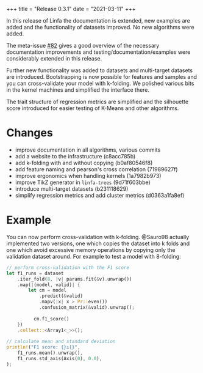 +++
title = "Release 0.3.1"
date = "2021-03-11"
+++

In this release of Linfa the documentation is extended, new examples are added and the functionality of datasets improved. No new algorithms were added.

<!-- more -->

The meta-issue [#82](https://github.com/rust-ml/linfa/issues/82) gives a good overview of the necessary documentation improvements and testing/documentation/examples were considerably extended in this release. 

Further new functionality was added to datasets and multi-target datasets are introduced. Bootstrapping is now possible for features and samples and you can cross-validate your model with k-folding. We polished various bits in the kernel machines and simplified the interface there.

The trait structure of regression metrics are simplified and the silhouette score introduced for easier testing of K-Means and other algorithms.


# Changes

 * improve documentation in all algorithms, various commits
 * add a website to the infrastructure (c8acc785b)
 * add k-folding with and without copying (b0af80546f8)
 * add feature naming and pearson's cross correlation (71989627f)
 * improve ergonomics when handling kernels (1a7982b973)
 * improve TikZ generator in `linfa-trees` (9d71f603bbe)
 * introduce multi-target datasets (b231118629)
 * simplify regression metrics and add cluster metrics (d0363a1fa8ef)

# Example

You can now perform cross-validation with k-folding. @Sauro98 actually implemented two versions, one which copies the dataset into k folds and one which avoid excessive memory operations by copying only the validation dataset around. For example to test a model with 8-folding:

```rust
// perform cross-validation with the F1 score
let f1_runs = dataset
    .iter_fold(8, |v| params.fit(&v).unwrap())
    .map(|(model, valid)| {
        let cm = model
            .predict(&valid)
            .mapv(|x| x > Pr::even())
            .confusion_matrix(&valid).unwrap();
  
          cm.f1_score()
    })  
    .collect::<Array1<_>>();
  
// calculate mean and standard deviation
println!("F1 score: {}±{}",
    f1_runs.mean().unwrap(),
    f1_runs.std_axis(Axis(0), 0.0),
); 
```
